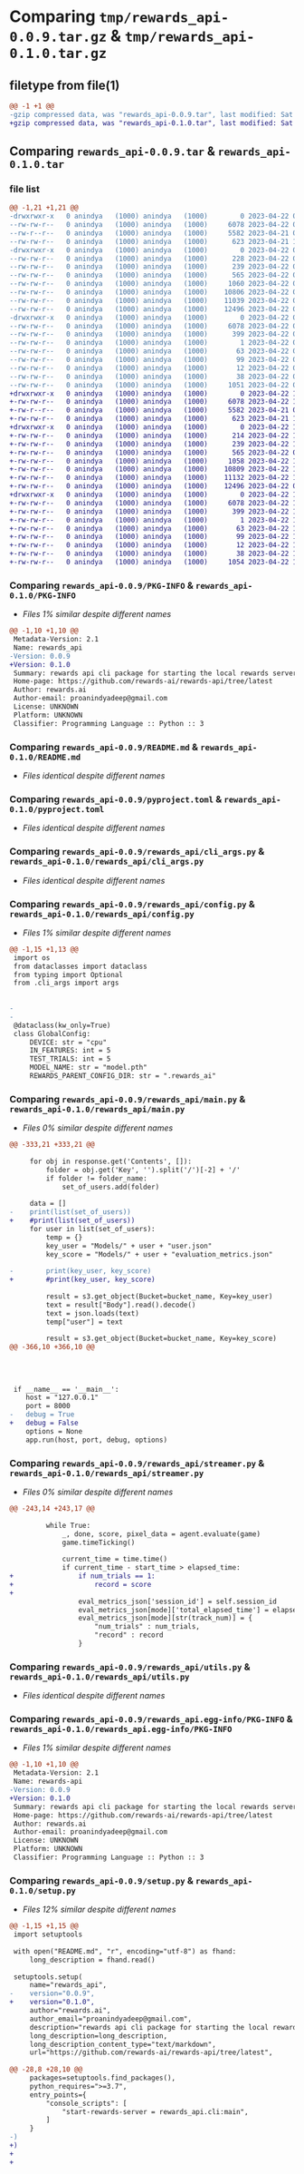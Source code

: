 # Comparing `tmp/rewards_api-0.0.9.tar.gz` & `tmp/rewards_api-0.1.0.tar.gz`

## filetype from file(1)

```diff
@@ -1 +1 @@
-gzip compressed data, was "rewards_api-0.0.9.tar", last modified: Sat Apr 22 04:10:41 2023, max compression
+gzip compressed data, was "rewards_api-0.1.0.tar", last modified: Sat Apr 22 15:29:41 2023, max compression
```

## Comparing `rewards_api-0.0.9.tar` & `rewards_api-0.1.0.tar`

### file list

```diff
@@ -1,21 +1,21 @@
-drwxrwxr-x   0 anindya   (1000) anindya   (1000)        0 2023-04-22 04:10:41.011343 rewards_api-0.0.9/
--rw-rw-r--   0 anindya   (1000) anindya   (1000)     6078 2023-04-22 04:10:41.011343 rewards_api-0.0.9/PKG-INFO
--rw-r--r--   0 anindya   (1000) anindya   (1000)     5582 2023-04-21 05:26:09.000000 rewards_api-0.0.9/README.md
--rw-rw-r--   0 anindya   (1000) anindya   (1000)      623 2023-04-21 14:36:16.000000 rewards_api-0.0.9/pyproject.toml
-drwxrwxr-x   0 anindya   (1000) anindya   (1000)        0 2023-04-22 04:10:41.011343 rewards_api-0.0.9/rewards_api/
--rw-rw-r--   0 anindya   (1000) anindya   (1000)      228 2023-04-22 00:31:39.000000 rewards_api-0.0.9/rewards_api/__init__.py
--rw-rw-r--   0 anindya   (1000) anindya   (1000)      239 2023-04-22 00:30:22.000000 rewards_api-0.0.9/rewards_api/cli.py
--rw-rw-r--   0 anindya   (1000) anindya   (1000)      565 2023-04-22 00:31:16.000000 rewards_api-0.0.9/rewards_api/cli_args.py
--rw-rw-r--   0 anindya   (1000) anindya   (1000)     1060 2023-04-22 00:47:59.000000 rewards_api-0.0.9/rewards_api/config.py
--rw-rw-r--   0 anindya   (1000) anindya   (1000)    10806 2023-04-22 01:08:30.000000 rewards_api-0.0.9/rewards_api/main.py
--rw-rw-r--   0 anindya   (1000) anindya   (1000)    11039 2023-04-22 04:08:13.000000 rewards_api-0.0.9/rewards_api/streamer.py
--rw-rw-r--   0 anindya   (1000) anindya   (1000)    12496 2023-04-22 04:08:17.000000 rewards_api-0.0.9/rewards_api/utils.py
-drwxrwxr-x   0 anindya   (1000) anindya   (1000)        0 2023-04-22 04:10:41.011343 rewards_api-0.0.9/rewards_api.egg-info/
--rw-rw-r--   0 anindya   (1000) anindya   (1000)     6078 2023-04-22 04:10:40.000000 rewards_api-0.0.9/rewards_api.egg-info/PKG-INFO
--rw-rw-r--   0 anindya   (1000) anindya   (1000)      399 2023-04-22 04:10:40.000000 rewards_api-0.0.9/rewards_api.egg-info/SOURCES.txt
--rw-rw-r--   0 anindya   (1000) anindya   (1000)        1 2023-04-22 04:10:40.000000 rewards_api-0.0.9/rewards_api.egg-info/dependency_links.txt
--rw-rw-r--   0 anindya   (1000) anindya   (1000)       63 2023-04-22 04:10:40.000000 rewards_api-0.0.9/rewards_api.egg-info/entry_points.txt
--rw-rw-r--   0 anindya   (1000) anindya   (1000)       99 2023-04-22 04:10:40.000000 rewards_api-0.0.9/rewards_api.egg-info/requires.txt
--rw-rw-r--   0 anindya   (1000) anindya   (1000)       12 2023-04-22 04:10:40.000000 rewards_api-0.0.9/rewards_api.egg-info/top_level.txt
--rw-rw-r--   0 anindya   (1000) anindya   (1000)       38 2023-04-22 04:10:41.011343 rewards_api-0.0.9/setup.cfg
--rw-rw-r--   0 anindya   (1000) anindya   (1000)     1051 2023-04-22 04:10:33.000000 rewards_api-0.0.9/setup.py
+drwxrwxr-x   0 anindya   (1000) anindya   (1000)        0 2023-04-22 15:29:41.015581 rewards_api-0.1.0/
+-rw-rw-r--   0 anindya   (1000) anindya   (1000)     6078 2023-04-22 15:29:41.015581 rewards_api-0.1.0/PKG-INFO
+-rw-r--r--   0 anindya   (1000) anindya   (1000)     5582 2023-04-21 05:26:09.000000 rewards_api-0.1.0/README.md
+-rw-rw-r--   0 anindya   (1000) anindya   (1000)      623 2023-04-21 14:36:16.000000 rewards_api-0.1.0/pyproject.toml
+drwxrwxr-x   0 anindya   (1000) anindya   (1000)        0 2023-04-22 15:29:41.015581 rewards_api-0.1.0/rewards_api/
+-rw-rw-r--   0 anindya   (1000) anindya   (1000)      214 2023-04-22 15:13:14.000000 rewards_api-0.1.0/rewards_api/__init__.py
+-rw-rw-r--   0 anindya   (1000) anindya   (1000)      239 2023-04-22 15:14:35.000000 rewards_api-0.1.0/rewards_api/cli.py
+-rw-rw-r--   0 anindya   (1000) anindya   (1000)      565 2023-04-22 00:31:16.000000 rewards_api-0.1.0/rewards_api/cli_args.py
+-rw-rw-r--   0 anindya   (1000) anindya   (1000)     1058 2023-04-22 15:12:26.000000 rewards_api-0.1.0/rewards_api/config.py
+-rw-rw-r--   0 anindya   (1000) anindya   (1000)    10809 2023-04-22 15:29:07.000000 rewards_api-0.1.0/rewards_api/main.py
+-rw-rw-r--   0 anindya   (1000) anindya   (1000)    11132 2023-04-22 15:11:49.000000 rewards_api-0.1.0/rewards_api/streamer.py
+-rw-rw-r--   0 anindya   (1000) anindya   (1000)    12496 2023-04-22 04:08:17.000000 rewards_api-0.1.0/rewards_api/utils.py
+drwxrwxr-x   0 anindya   (1000) anindya   (1000)        0 2023-04-22 15:29:41.015581 rewards_api-0.1.0/rewards_api.egg-info/
+-rw-rw-r--   0 anindya   (1000) anindya   (1000)     6078 2023-04-22 15:29:40.000000 rewards_api-0.1.0/rewards_api.egg-info/PKG-INFO
+-rw-rw-r--   0 anindya   (1000) anindya   (1000)      399 2023-04-22 15:29:40.000000 rewards_api-0.1.0/rewards_api.egg-info/SOURCES.txt
+-rw-rw-r--   0 anindya   (1000) anindya   (1000)        1 2023-04-22 15:29:40.000000 rewards_api-0.1.0/rewards_api.egg-info/dependency_links.txt
+-rw-rw-r--   0 anindya   (1000) anindya   (1000)       63 2023-04-22 15:29:40.000000 rewards_api-0.1.0/rewards_api.egg-info/entry_points.txt
+-rw-rw-r--   0 anindya   (1000) anindya   (1000)       99 2023-04-22 15:29:40.000000 rewards_api-0.1.0/rewards_api.egg-info/requires.txt
+-rw-rw-r--   0 anindya   (1000) anindya   (1000)       12 2023-04-22 15:29:40.000000 rewards_api-0.1.0/rewards_api.egg-info/top_level.txt
+-rw-rw-r--   0 anindya   (1000) anindya   (1000)       38 2023-04-22 15:29:41.015581 rewards_api-0.1.0/setup.cfg
+-rw-rw-r--   0 anindya   (1000) anindya   (1000)     1054 2023-04-22 15:29:39.000000 rewards_api-0.1.0/setup.py
```

### Comparing `rewards_api-0.0.9/PKG-INFO` & `rewards_api-0.1.0/PKG-INFO`

 * *Files 1% similar despite different names*

```diff
@@ -1,10 +1,10 @@
 Metadata-Version: 2.1
 Name: rewards_api
-Version: 0.0.9
+Version: 0.1.0
 Summary: rewards api cli package for starting the local rewards server
 Home-page: https://github.com/rewards-ai/rewards-api/tree/latest
 Author: rewards.ai
 Author-email: proanindyadeep@gmail.com
 License: UNKNOWN
 Platform: UNKNOWN
 Classifier: Programming Language :: Python :: 3
```

### Comparing `rewards_api-0.0.9/README.md` & `rewards_api-0.1.0/README.md`

 * *Files identical despite different names*

### Comparing `rewards_api-0.0.9/pyproject.toml` & `rewards_api-0.1.0/pyproject.toml`

 * *Files identical despite different names*

### Comparing `rewards_api-0.0.9/rewards_api/cli_args.py` & `rewards_api-0.1.0/rewards_api/cli_args.py`

 * *Files identical despite different names*

### Comparing `rewards_api-0.0.9/rewards_api/config.py` & `rewards_api-0.1.0/rewards_api/config.py`

 * *Files 1% similar despite different names*

```diff
@@ -1,15 +1,13 @@
 import os 
 from dataclasses import dataclass 
 from typing import Optional
 from .cli_args import args 
 
 
-
-
 @dataclass(kw_only=True)
 class GlobalConfig:
     DEVICE: str = "cpu"
     IN_FEATURES: int = 5
     TEST_TRIALS: int = 5
     MODEL_NAME: str = "model.pth"
     REWARDS_PARENT_CONFIG_DIR: str = ".rewards_ai"
```

### Comparing `rewards_api-0.0.9/rewards_api/main.py` & `rewards_api-0.1.0/rewards_api/main.py`

 * *Files 0% similar despite different names*

```diff
@@ -333,21 +333,21 @@
  
     for obj in response.get('Contents', []):
         folder = obj.get('Key', '').split('/')[-2] + '/'
         if folder != folder_name:
             set_of_users.add(folder)
  
     data = []
-    print(list(set_of_users))
+    #print(list(set_of_users))
     for user in list(set_of_users):
         temp = {}
         key_user = "Models/" + user + "user.json"
         key_score = "Models/" + user + "evaluation_metrics.json"
  
-        print(key_user, key_score)
+        #print(key_user, key_score)
  
         result = s3.get_object(Bucket=bucket_name, Key=key_user) 
         text = result["Body"].read().decode()
         text = json.loads(text)
         temp["user"] = text
  
         result = s3.get_object(Bucket=bucket_name, Key=key_score) 
@@ -366,10 +366,10 @@
  
 
 
 
 if __name__ == '__main__':
    host = "127.0.0.1"
    port = 8000
-   debug = True
+   debug = False
    options = None
    app.run(host, port, debug, options)
```

### Comparing `rewards_api-0.0.9/rewards_api/streamer.py` & `rewards_api-0.1.0/rewards_api/streamer.py`

 * *Files 0% similar despite different names*

```diff
@@ -243,14 +243,17 @@
         
         while True:
             _, done, score, pixel_data = agent.evaluate(game)
             game.timeTicking() 
             
             current_time = time.time() 
             if current_time - start_time > elapsed_time:
+                if num_trials == 1:
+                    record = score 
+                    
                 eval_metrics_json['session_id'] = self.session_id
                 eval_metrics_json[mode]['total_elapsed_time'] = elapsed_time
                 eval_metrics_json[mode][str(track_num)] = {
                     "num_trials" : num_trials, 
                     "record" : record 
                 }
```

### Comparing `rewards_api-0.0.9/rewards_api/utils.py` & `rewards_api-0.1.0/rewards_api/utils.py`

 * *Files identical despite different names*

### Comparing `rewards_api-0.0.9/rewards_api.egg-info/PKG-INFO` & `rewards_api-0.1.0/rewards_api.egg-info/PKG-INFO`

 * *Files 1% similar despite different names*

```diff
@@ -1,10 +1,10 @@
 Metadata-Version: 2.1
 Name: rewards-api
-Version: 0.0.9
+Version: 0.1.0
 Summary: rewards api cli package for starting the local rewards server
 Home-page: https://github.com/rewards-ai/rewards-api/tree/latest
 Author: rewards.ai
 Author-email: proanindyadeep@gmail.com
 License: UNKNOWN
 Platform: UNKNOWN
 Classifier: Programming Language :: Python :: 3
```

### Comparing `rewards_api-0.0.9/setup.py` & `rewards_api-0.1.0/setup.py`

 * *Files 12% similar despite different names*

```diff
@@ -1,15 +1,15 @@
 import setuptools
 
 with open("README.md", "r", encoding="utf-8") as fhand:
     long_description = fhand.read()
 
 setuptools.setup(
     name="rewards_api",
-    version="0.0.9",
+    version="0.1.0",
     author="rewards.ai",
     author_email="proanindyadeep@gmail.com",
     description="rewards api cli package for starting the local rewards server",
     long_description=long_description,
     long_description_content_type="text/markdown",
     url="https://github.com/rewards-ai/rewards-api/tree/latest",
     
@@ -28,8 +28,10 @@
     packages=setuptools.find_packages(),
     python_requires=">=3.7",
     entry_points={
         "console_scripts": [
             "start-rewards-server = rewards_api.cli:main",
         ]
     }
-)
+)
+
+
```

